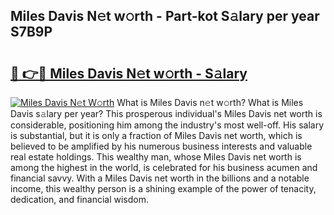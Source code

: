 ## Miles Davis N𝚎t w𝚘rth - Part-kot S𝚊lary per year S7B9P

# <h2><a href="http://gc0qu6q.nevu.top/?p=Miles+Davis">🔗 👉🔴 Miles Davis N𝚎t w𝚘rth - S𝚊lary</a></h2>

[![Miles Davis N𝚎t W𝚘rth](https://i.imgur.com/Oavwk0R.jpeg)](http://gc0qu6q.nevu.top/?p=Miles+Davis)
What is Miles Davis n𝚎t w𝚘rth? What is Miles Davis s𝚊lary per year?
This prosperous individual's Miles Davis net worth is considerable, positioning him among the industry's most well-off. His salary is substantial, but it is only a fraction of Miles Davis net worth, which is believed to be amplified by his numerous business interests and valuable real estate holdings. This wealthy man, whose Miles Davis net worth is among the highest in the world, is celebrated for his business acumen and financial savvy. With a Miles Davis net worth in the billions and a notable income, this wealthy person is a shining example of the power of tenacity, dedication, and financial wisdom.
